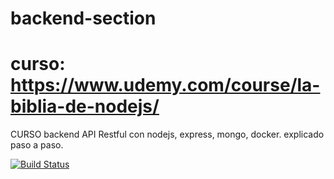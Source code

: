 # backend-section
# curso: https://www.udemy.com/course/la-biblia-de-nodejs/
CURSO backend API Restful con nodejs, express, mongo, docker. explicado paso a paso.

[![Build Status](https://travis-ci.com/VictorHugoRoman/backend-section.svg?branch=master)](https://travis-ci.com/VictorHugoRoman/backend-section)